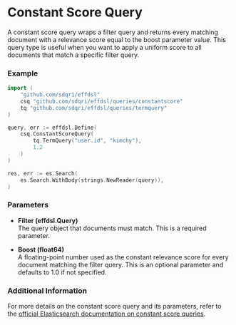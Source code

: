 # Constant Score Query

A constant score query wraps a filter query and returns every matching document with a relevance score equal to the boost parameter value. This query type is useful when you want to apply a uniform score to all documents that match a specific filter query.

### Example

```go
import (
	"github.com/sdqri/effdsl"
	csq "github.com/sdqri/effdsl/queries/constantscore"
	tq "github.com/sdqri/effdsl/queries/termquery"
)

query, err := effdsl.Define(
    csq.ConstantScoreQuery(
        tq.TermQuery("user.id", "kimchy"),
        1.2
    )
)

res, err := es.Search(
    es.Search.WithBody(strings.NewReader(query)),
)
```

### Parameters

- **Filter (effdsl.Query)**  
  The query object that documents must match. This is a required parameter.

- **Boost (float64)**  
  A floating-point number used as the constant relevance score for every document matching the filter query. This is an optional parameter and defaults to 1.0 if not specified.

### Additional Information

For more details on the constant score query and its parameters, refer to the [official Elasticsearch documentation on constant score queries](https://www.elastic.co/guide/en/elasticsearch/reference/current/query-dsl-constant-score-query.html).

